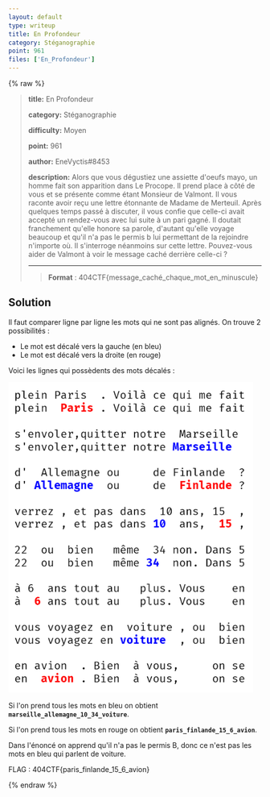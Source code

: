 ```yaml
---
layout: default
type: writeup
title: En Profondeur
category: Stéganographie
point: 961
files: ['En_Profondeur']
---
```


{% raw %}
> **title:** En Profondeur
>
> **category:** Stéganographie
>
> **difficulty:** Moyen
>
> **point:** 961
>
> **author:** EneVyctis#8453
>
> **description:**
> Alors que vous dégustiez une assiette d'oeufs mayo, un homme fait son apparition dans Le Procope. Il prend place à côté de vous et se présente comme étant Monsieur de Valmont. Il vous raconte avoir reçu une lettre étonnante de Madame de Merteuil. Après quelques temps passé à discuter, il vous confie que celle-ci avait accepté un rendez-vous avec lui suite à un pari gagné. Il doutait franchement qu'elle honore sa parole, d'autant qu'elle voyage beaucoup et qu'il n'a pas le permis b lui permettant de la rejoindre n'importe où. Il s'interroge néanmoins sur cette lettre. Pouvez-vous aider de Valmont à voir le message caché derrière celle-ci ?
> 
> ***
> 
> >**Format** : 404CTF{message_caché_chaque_mot_en_minuscule}

## Solution

Il faut comparer ligne par ligne les mots qui ne sont pas alignés. On trouve 2 possibilités :
- Le mot est décalé vers la gauche (en bleu)
- Le mot est décalé vers la droite (en rouge)

Voici les lignes qui possèdents des mots décalés :

![Mots mis en valeur](./images/mots.png)

Si l'on prend tous les mots en bleu on obtient **`marseille_allemagne_10_34_voiture`**.

Si l'on prend tous les mots en rouge on obtient **`paris_finlande_15_6_avion`**.

Dans l'énoncé on apprend qu'il n'a pas le permis B, donc ce n'est pas les mots en bleu qui parlent de voiture.

<span class="flag">FLAG : 404CTF{paris_finlande_15_6_avion}</span>

{% endraw %}